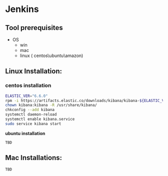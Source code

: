 # Jenkins

## Tool prerequisites

* OS
  * win 
  * mac
  * linux \( centos\ubuntu\amazon\)

## **Linux Installation:**

### centos installation

```bash
ELASTIC_VER="6.6.0"
rpm -i https://artifacts.elastic.co/downloads/kibana/kibana-${ELASTIC_VER}-x86_64.rpm
chown kibana:kibana -R /usr/share/kibana/
chkconfig --add kibana
systemctl daemon-reload
systemctl enable kibana.service
sudo service kibana start
```

**ubuntu installation**

```text
TBD
```

## Mac Installations:

```text
TBD
```

